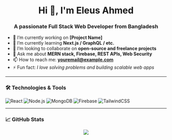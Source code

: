 <h1 align="center">Hi 👋, I'm Eleus Ahmed</h1>
<h3 align="center">A passionate Full Stack Web Developer from Bangladesh</h3>

- 🔭 I’m currently working on **[Project Name]**
- 🌱 I’m currently learning **Next.js / GraphQL / etc.**
- 👯 I’m looking to collaborate on **open-source and freelance projects**
- 💬 Ask me about **MERN stack, Firebase, REST APIs, Web Security**
- 📫 How to reach me: **youremail@example.com**
- ⚡ Fun fact: *I love solving problems and building scalable web apps*

---

### 🛠️ Technologies & Tools

![React](https://img.shields.io/badge/-React-black?style=flat-square&logo=react)
![Node.js](https://img.shields.io/badge/-Node.js-black?style=flat-square&logo=node.js)
![MongoDB](https://img.shields.io/badge/-MongoDB-black?style=flat-square&logo=mongodb)
![Firebase](https://img.shields.io/badge/-Firebase-black?style=flat-square&logo=firebase)
![TailwindCSS](https://img.shields.io/badge/-TailwindCSS-black?style=flat-square&logo=tailwind-css)

---

### 📈 GitHub Stats

<p align="center">
  <img src="https://github-readme-stats.vercel.app/api?username=eleusahmed&show_icons=true&theme=radical" />
</p>
